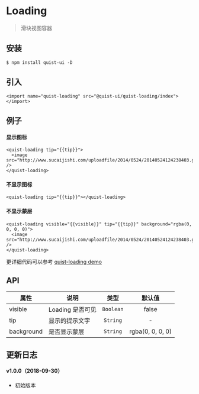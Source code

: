 # Loading

> 滑块视图容器


## 安装

```
$ npm install quist-ui -D
```

## 引入
```js{4}
<import name="quist-loading" src="@quist-ui/quist-loading/index"></import>
```

## 例子

#### 显示图标

```js{4}
<quist-loading tip="{{tip}}">
  <image src="http://www.sucaijishi.com/uploadfile/2014/0524/20140524124238403.gif" />
</quist-loading>
```

#### 不显示图标

```js{4}
<quist-loading tip="{{tip}}"></quist-loading>
```

#### 不显示蒙层

```js{4}
<quist-loading visible="{{visible}}" tip="{{tip}}" background="rgba(0, 0, 0, 0)">
  <image src="http://www.sucaijishi.com/uploadfile/2014/0524/20140524124238403.gif" />
</quist-loading>
```

更详细代码可以参考 [quist-loading demo](https://github.com/JDsecretFE/quist-ui/tree/master/src/Loading/index.ux)

## API 

| 属性 | 说明 | 类型 | 默认值 |
|-------------|------------|:--------:|:-----:|
| visible | Loading 是否可见 | `Boolean` | false |
| tip | 显示的提示文字 | `String` | - |
| background | 是否显示蒙层 | `String` | rgba(0, 0, 0, 0) |

## 更新日志

#### v1.0.0（2018-09-30）
* 初始版本
